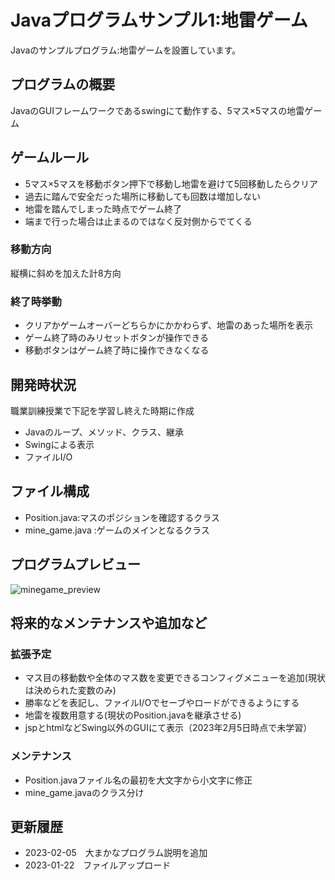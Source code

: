# Javaプログラムサンプル1:地雷ゲーム
Javaのサンプルプログラム:地雷ゲームを設置しています。

## プログラムの概要
JavaのGUIフレームワークであるswingにて動作する、5マス×5マスの地雷ゲーム

## ゲームルール
* 5マス×5マスを移動ボタン押下で移動し地雷を避けて5回移動したらクリア
* 過去に踏んで安全だった場所に移動しても回数は増加しない
* 地雷を踏んでしまった時点でゲーム終了
* 端まで行った場合は止まるのではなく反対側からでてくる

### 移動方向
縦横に斜めを加えた計8方向

### 終了時挙動
* クリアかゲームオーバーどちらかにかかわらず、地雷のあった場所を表示
* ゲーム終了時のみリセットボタンが操作できる
* 移動ボタンはゲーム終了時に操作できなくなる

## 開発時状況
職業訓練授業で下記を学習し終えた時期に作成

* Javaのループ、メソッド、クラス、継承
* Swingによる表示
* ファイルI/O

## ファイル構成
* Position.java:マスのポジションを確認するクラス
* mine_game.java :ゲームのメインとなるクラス

## プログラムプレビュー
![minegame_preview](https://user-images.githubusercontent.com/99540305/216808784-4bedd512-0709-40a2-b766-e39711302f39.gif)

## 将来的なメンテナンスや追加など

### 拡張予定
* マス目の移動数や全体のマス数を変更できるコンフィグメニューを追加(現状は決められた変数のみ)
* 勝率などを表記し、ファイルI/Oでセーブやロードができるようにする
* 地雷を複数用意する(現状のPosition.javaを継承させる)
* jspとhtmlなどSwing以外のGUIにて表示（2023年2月5日時点で未学習）

### メンテナンス
* Position.javaファイル名の最初を大文字から小文字に修正
* mine_game.javaのクラス分け

## 更新履歴
* 2023-02-05　大まかなプログラム説明を追加
* 2023-01-22　ファイルアップロード
